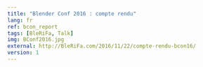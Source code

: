 ```yaml
---
title: "Blender Conf 2016 : compte rendu"
lang: fr
ref: bcon_report
tags: [BleRiFa, Talk]
img: BConf2016.jpg
external: http://BleRiFa.com/2016/11/22/compte-rendu-bcon16/
version: 1
---
```


